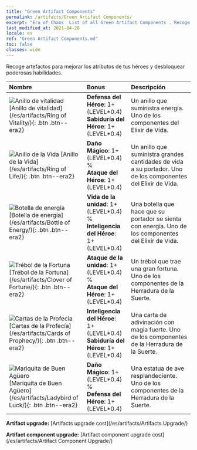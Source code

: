 ```yaml
---
title: "Green Artifact Components"
permalink: /artifacts/Green Artifact Components/
excerpt: "Era of Chaos  List of all Green Artifact Components . Recoge artefactos para mejorar los atributos de tus héroes y desbloquear poderosas habilidades."
last_modified_at: 2021-04-28
locale: es
ref: "Green Artifact Components.md"
toc: false
classes: wide
---
```


  Recoge artefactos para mejorar los atributos de tus héroes y desbloquear poderosas habilidades.

  |     Nombre    |   Bonus | Descripción | 
  |:------------|:--------|:------------| 
 | ![Anillo de vitalidad](/images/t/artifact_40111.png) [Anillo de vitalidad](/es/artifacts/Ring of Vitality/){: .btn .btn--era2} | **Defensa del Héroe**: 1+(LEVEL\*0.4)<br/>**Sabiduría del Héroe**: 1+(LEVEL\*0.4) | Un anillo que suministra energía. Uno de los componentes del Elixir de Vida. | 
 | ![Anillo de la Vida](/images/t/artifact_40112.png) [Anillo de la Vida](/es/artifacts/Ring of Life/){: .btn .btn--era2} | **Daño Mágico**: 1+(LEVEL\*0.4) %<br/>**Ataque del Héroe**: 1+(LEVEL\*0.4) | Un anillo que suministra grandes cantidades de vida a su portador. Uno de los componentes del Elixir de Vida. | 
 | ![Botella de energía](/images/t/artifact_40113.png) [Botella de energía](/es/artifacts/Bottle of Energy/){: .btn .btn--era2} | **Vida de la unidad**: 1+(LEVEL\*0.4) %<br/>**Inteligencia del Héroe**: 1+(LEVEL\*0.4) | Una botella que hace que su portador se sienta con energía. Uno de los componentes del Elixir de Vida. | 
 | ![Trébol de la Fortuna](/images/t/artifact_40121.png) [Trébol de la Fortuna](/es/artifacts/Clover of Fortune/){: .btn .btn--era2} | **Ataque de la unidad**: 1+(LEVEL\*0.4) %<br/>**Ataque del Héroe**: 1+(LEVEL\*0.4) | Un trébol que trae una gran fortuna. Uno de los componentes de la Herradura de la Suerte. | 
 | ![Cartas de la Profecía](/images/t/artifact_40122.png) [Cartas de la Profecía](/es/artifacts/Cards of Prophecy/){: .btn .btn--era2} | **Inteligencia del Héroe**: 1+(LEVEL\*0.4)<br/>**Sabiduría del Héroe**: 1+(LEVEL\*0.4) | Una carta de adivinación con magia fuerte. Uno de los componentes de la Herradura de la Suerte. | 
 | ![Mariquita de Buen Agüero](/images/t/artifact_40123.png) [Mariquita de Buen Agüero](/es/artifacts/Ladybird of Luck/){: .btn .btn--era2} | **Daño Mágico**: 1+(LEVEL\*0.4) %<br/>**Defensa del Héroe**: 1+(LEVEL\*0.4) | Una estatua de ave resplandeciente. Uno de los componentes de la Herradura de la Suerte. | 


  **Artifact upgrade:** [Artifacts upgrade cost](/es/artifacts/Artifacts Upgrade/)

 **Artifact component upgrade:** [Artifact component upgrade cost](/es/artifacts/Artifact Component Upgrade/)

